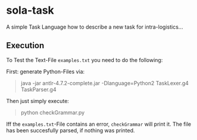 # sola-task
A simple Task Language how to describe a new task for intra-logistics...


## Execution

To Test the Text-File `examples.txt` you need to do the following:

First: generate Python-Files via:
> java -jar antlr-4.7.2-complete.jar -Dlanguage=Python2 TaskLexer.g4 TaskParser.g4 

Then just simply execute:
> python checkGrammar.py

Iff the `examples.txt`-File contains an error, `checkGrammar` will print it. The file has been succesfully parsed, if nothing was printed.